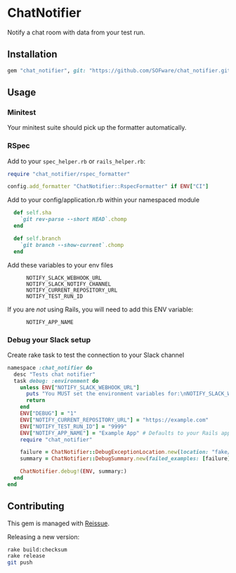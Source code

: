 # ChatNotifier

Notify a chat room with data from your test run.

## Installation

```ruby
gem "chat_notifier", git: "https://github.com/SOFware/chat_notifier.git"
```

## Usage

### Minitest

Your minitest suite should pick up the formatter automatically.

### RSpec

Add to your `spec_helper.rb` or `rails_helper.rb`:

```ruby
require "chat_notifier/rspec_formatter"

config.add_formatter "ChatNotifier::RspecFormatter" if ENV["CI"]
```

Add to your config/application.rb within your namespaced module

```ruby
  def self.sha
    `git rev-parse --short HEAD`.chomp
  end

  def self.branch
    `git branch --show-current`.chomp
  end
```

Add these variables to your env files

```
      NOTIFY_SLACK_WEBHOOK_URL
      NOTIFY_SLACK_NOTIFY_CHANNEL
      NOTIFY_CURRENT_REPOSITORY_URL
      NOTIFY_TEST_RUN_ID
```

If you are _not_ using Rails, you will need to add this ENV variable:

```
      NOTIFY_APP_NAME
```

### Debug your Slack setup

Create rake task to test the connection to your Slack channel

```ruby
namespace :chat_notifier do
  desc "Tests chat notifier"
  task debug: :environment do
    unless ENV["NOTIFY_SLACK_WEBHOOK_URL"]
      puts "You MUST set the environment variables for:\nNOTIFY_SLACK_WEBHOOK_URL"
      return
    end
    ENV["DEBUG"] = "1"
    ENV["NOTIFY_CURRENT_REPOSITORY_URL"] = "https://example.com"
    ENV["NOTIFY_TEST_RUN_ID"] = "9999"
    ENV["NOTIFY_APP_NAME"] = "Example App" # Defaults to your Rails app name
    require "chat_notifier"

    failure = ChatNotifier::DebugExceptionLocation.new(location: "fake/path.rb")
    summary = ChatNotifier::DebugSummary.new(failed_examples: [failure])

    ChatNotifier.debug!(ENV, summary:)
  end
end
```

## Contributing

This gem is managed with [Reissue](https://github.com/SOFware/reissue).

Releasing a new version:

```sh
rake build:checksum
rake release
git push
```
